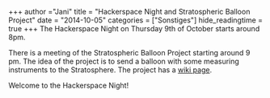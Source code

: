 +++
author ="Jani"
title = "Hackerspace Night and Stratospheric Balloon Project"
date = "2014-10-05"
categories = ["Sonstiges"]
hide_readingtime = true
+++
The Hackerspace Night on Thursday 9th of October starts around 8pm.

There is a meeting of the Stratospheric Balloon Project starting around 9 pm. The idea of the project is to send a balloon with some measuring instruments to the Stratosphere. The project has a [wiki page](http://frrm.de/wiki/index.php/Stratosph%C3%A4renballon).

Welcome to the Hackerspace Night!
